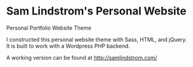 # Sam Lindstrom's Personal Website  
Personal Portfolio Website Theme

I constructed this personal website theme with Sass, HTML, and jQuery.    
It is built to work with a Wordpress PHP backend.

A working version can be found at http://samlindstrom.com/
